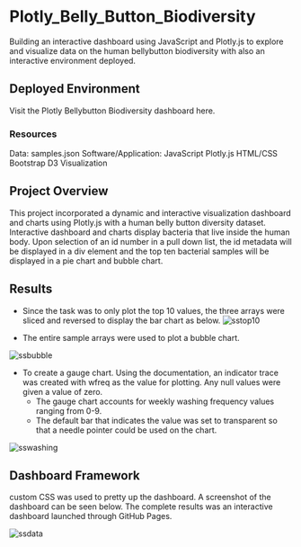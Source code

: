 # Plotly_Belly_Button_Biodiversity
Building an interactive dashboard using JavaScript and Plotly.js to explore and visualize data on the human bellybutton biodiversity with also an interactive environment deployed.

## Deployed Environment
Visit the Plotly Bellybutton Biodiversity dashboard here.

### Resources
Data:
samples.json
Software/Application:
JavaScript
Plotly.js
HTML/CSS
Bootstrap
D3 Visualization
## Project Overview
This project incorporated a dynamic and interactive visualization dashboard and charts using Plotly.js with a human belly button diversity dataset. Interactive dashboard and charts display bacteria that live inside the human body. Upon selection of an id number in a pull down list, the id metadata will be displayed in a div element and the top ten bacterial samples will be displayed in a pie chart and bubble chart.

## Results
* Since the task was to only plot the top 10 values, the three arrays were sliced and reversed to display the bar chart as below.
![sstop10](https://user-images.githubusercontent.com/111541268/202551261-19124fcf-8a86-4344-b098-9feda4f1c651.png)


* The entire sample arrays were used to plot a bubble chart.



![ssbubble](https://user-images.githubusercontent.com/111541268/202551299-e771c00b-44fb-4a5a-8993-bab79c1b6758.png)


* To create a gauge chart. Using the documentation, an indicator trace was created with wfreq as the value for plotting. Any null values were given a value of zero.
   * The gauge chart accounts for weekly washing frequency values ranging from 0-9.
   *  The default bar that indicates the value was set to transparent so that a needle pointer could be used on the chart.



![sswashing](https://user-images.githubusercontent.com/111541268/202551319-2f7eb59c-f059-44ef-87b6-3a858808cff1.png)


## Dashboard Framework
custom CSS was used to pretty up the dashboard. A screenshot of the dashboard can be seen below.
The complete results was an interactive dashboard launched through GitHub Pages.




![ssdata](https://user-images.githubusercontent.com/111541268/202551344-b3841de7-058a-4639-b172-ec05f70245d9.png)

